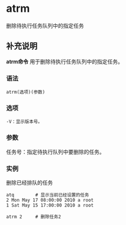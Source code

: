 atrm
===

删除待执行任务队列中的指定任务

## 补充说明

**atrm命令** 用于删除待执行任务队列中的指定任务。

###  语法

```shell
atrm(选项)(参数)
```

###  选项

```shell
-V：显示版本号。
```

###  参数

任务号：指定待执行队列中要删除的任务。

###  实例

删除已经排队的任务

```shell
atq        # 显示当前已经设置的任务
2 Mon May 17 08:00:00 2010 a root
1 Sat May 15 17:00:00 2010 a root

atrm 2     # 删除任务2
```


<!-- Linux命令行搜索引擎：https://github.com/wsdo/linux-complete-guide.git -->
